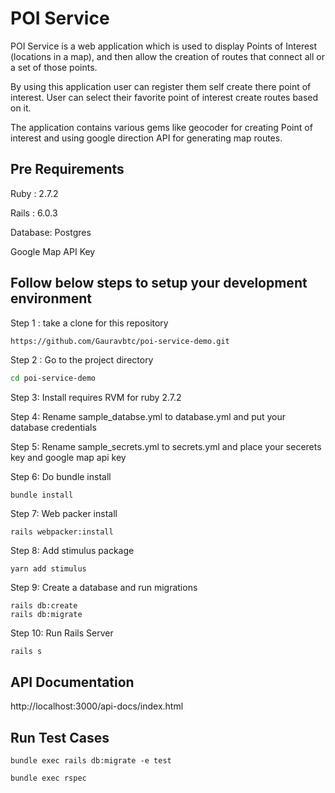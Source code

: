 # POI Service

POI Service is a web application which is used to display Points of Interest (locations in a map), and then allow the creation of routes that connect all or a set of those points.

By using this application user can register them self create there point of interest. User can select their favorite point of interest create routes based on it.

The application contains various gems like geocoder for creating  Point of interest and using google direction API for generating map routes.


## Pre Requirements

Ruby : 2.7.2

Rails : 6.0.3

Database: Postgres

Google Map API Key


## Follow below steps to setup your development environment

Step 1 : take a clone for this repository 

```bash
https://github.com/Gauravbtc/poi-service-demo.git
```
Step 2 : Go to the project directory 

```bash
cd poi-service-demo
```

Step 3: Install requires RVM for ruby 2.7.2

Step 4: Rename sample_databse.yml to database.yml and put your database
        credentials     

Step 5: Rename sample_secrets.yml to secrets.yml and place your secerets key and google map api key

Step 6: Do bundle install 
```
bundle install
```

Step 7: Web packer install 
```
rails webpacker:install
```

Step 8: Add stimulus package 
```
yarn add stimulus
```

Step 9: Create a database and run migrations
```
rails db:create
rails db:migrate
```

Step 10: Run Rails Server
```
rails s
```

## API Documentation

http://localhost:3000/api-docs/index.html


## Run Test Cases 

```
bundle exec rails db:migrate -e test

bundle exec rspec
```
